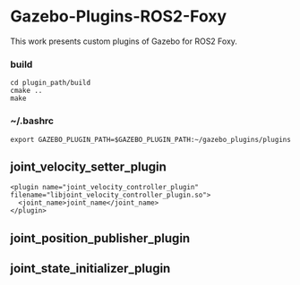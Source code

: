 # Gazebo-Plugins-ROS2-Foxy

This work presents custom plugins of Gazebo for ROS2 Foxy.

### build

```
cd plugin_path/build
cmake ..
make
```
### ~/.bashrc
```
export GAZEBO_PLUGIN_PATH=$GAZEBO_PLUGIN_PATH:~/gazebo_plugins/plugins
```

## joint_velocity_setter_plugin
```
<plugin name="joint_velocity_controller_plugin" filename="libjoint_velocity_controller_plugin.so">
  <joint_name>joint_name</joint_name>
</plugin>
```

## joint_position_publisher_plugin

## joint_state_initializer_plugin
